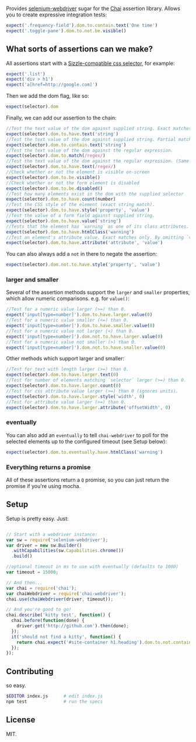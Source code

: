 Provides [selenium-webdriver](https://npmjs.org/package/selenium-webdriver) sugar for the [Chai](http://chaijs.com/) assertion library. Allows you to create expressive integration tests:

```javascript
expect('.frequency-field').dom.to.contain.text('One time')
expect('.toggle-pane').dom.to.not.be.visible()
```

## What sorts of assertions can we make?

All assertions start with a [Sizzle-compatible css selector](http://sizzlejs.com/), for example:

```javascript
expect('.list')
expect('div > h1')
expect('a[href=http://google.com]')
```

Then we add the dom flag, like so:

```javascript
expect(selector).dom
```

Finally, we can add our assertion to the chain:

```javascript
//Test the text value of the dom against supplied string. Exact matches only.
expect(selector).dom.to.have.text('string')
//Test the text value of the dom against supplied string. Partial matches allowed.
expect(selector).dom.to.contain.text('string')
//Test the text value of the dom against the regular expression.
expect(selector).dom.to.match(/regex/)
//Test the text value of the dom against the regular expression. (Same as `match` above).
expect(selector).dom.to.have.text(/regex/)
//Check whether or not the element is visible on-screen
expect(selector).dom.to.be.visible()
//Check whether or not the form element is disabled
expect(selector).dom.to.be.disabled()
//Test how many elements exist in the dom with the supplied selector
expect(selector).dom.to.have.count(number)
//Test the CSS style of the element (exact string match).
expect(selector).dom.to.have.style('property', 'value')
//Test the value of a form field against supplied string.
expect(selector).dom.to.have.value('string')
//Tests that the element has `warning` as one of its class attributes.
expect(selector).dom.to.have.htmlClass('warning')
//Test an element's attribute value. Exact matches only. By omitting `value` test simply checks for existance of attribute.
expect(selector).dom.to.have.attribute('attribute', 'value')
```

You can also always add a `not` in there to negate the assertion:

```javascript
expect(selector).dom.not.to.have.style('property', 'value')
```


### larger and smaller

Several of the assertion methods support the `larger` and `smaller` properties, which allow numeric comparisons. e.g. for `value()`:

```javascript
//Test for a numeric value larger (>=) than 0.
expect('input[type=number]').dom.to.have.larger.value(0)
//Test for a numeric value smaller (<=) than 0.
expect('input[type=number]').dom.to.have.smaller.value(0)
//Test for a numeric value not larger (<) than 0.
expect('input[type=number]').dom.not.to.have.larger.value(0)
//Test for a numeric value not smaller (>) than 0.
expect('input[type=number]').dom.not.to.have.smaller.value(0)
```

Other methods which support larger and smaller:

```javascript
//Test for text with length larger (>=) than 0.
expect(selector).dom.to.have.larger.text(0)
//Test for number of elements matching `selector` larger (>=) than 0.
expect(selector).dom.to.have.larger.count(0)
//Test for css attribute value larger (>=) than 0 (ignores units).
expect(selector).dom.to.have.larger.style('width', 0)
//Test for attribute value larger (>=) than 0.
expect(selector).dom.to.have.larger.attribute('offsetWidth', 0)
```


### eventually

You can also add an `eventually` to tell `chai-webdriver` to poll for the selected elements up to the configured timeout (see Setup below):

```javascript
expect(selector).dom.to.eventually.have.htmlClass('warning')
```


### Everything returns a promise

All of these assertions return a `Q` promise, so you can just return the promise if you're using mocha.


## Setup

Setup is pretty easy. Just:

```javascript

// Start with a webdriver instance:
var sw = require('selenium-webdriver');
var driver = new sw.Builder()
  .withCapabilities(sw.Capabilities.chrome())
  .build()

//optional timeout in ms to use with eventually (defaults to 1000)
var timeout = 15000;

// And then...
var chai = require('chai');
var chaiWebdriver = require('chai-webdriver');
chai.use(chaiWebdriver(driver, timeout));

// And you're good to go!
chai.describe('kitty test', function() {
  chai.before(function(done) {
    driver.get('http://github.com').then(done);
  });
  it('should not find a kitty', function() {
    return chai.expect('#site-container h1.heading').dom.to.not.contain.text("I'm a kitty!");
  });
});
```

## Contributing

so easy.

```bash
$EDITOR index.js      # edit index.js
npm test              # run the specs
```

## License

MIT.
